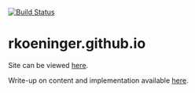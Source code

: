 [![Build Status](https://travis-ci.org/rkoeninger/rkoeninger.github.io.svg)](https://travis-ci.org/rkoeninger/rkoeninger.github.io)

# rkoeninger.github.io

Site can be viewed [here](//rkoeninger.github.io).

Write-up on content and implementation available [here](//rkoeninger.github.io?articleId=thisSite).
